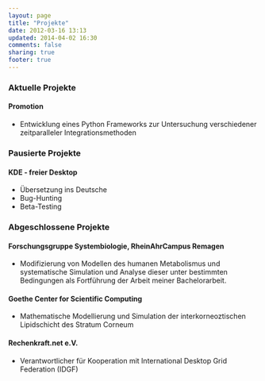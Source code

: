```yaml
---
layout: page
title: "Projekte"
date: 2012-03-16 13:13
updated: 2014-04-02 16:30
comments: false
sharing: true
footer: true
---
```


### Aktuelle Projekte

#### Promotion
* Entwicklung eines Python Frameworks zur Untersuchung verschiedener zeitparalleler
  Integrationsmethoden


### Pausierte Projekte

#### KDE - freier Desktop
* Übersetzung ins Deutsche
* Bug-Hunting
* Beta-Testing


### Abgeschlossene Projekte

#### Forschungsgruppe Systembiologie, RheinAhrCampus Remagen
* Modifizierung von Modellen des humanen Metabolismus und systematische Simulation und Analyse
  dieser unter bestimmten Bedingungen als Fortführung der Arbeit meiner Bachelorarbeit.

#### Goethe Center for Scientific Computing
* Mathematische Modellierung und Simulation der interkorneoztischen Lipidschicht des Stratum
  Corneum

#### Rechenkraft.net e.V.
* Verantwortlicher für Kooperation mit International Desktop Grid Federation (IDGF)
